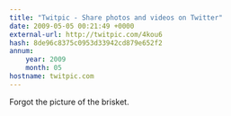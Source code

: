 ```yaml
---
title: "Twitpic - Share photos and videos on Twitter"
date: 2009-05-05 00:21:49 +0000
external-url: http://twitpic.com/4kou6
hash: 8de96c8375c0953d33942cd879e652f2
annum:
    year: 2009
    month: 05
hostname: twitpic.com
---
```


Forgot the picture of the brisket.  
